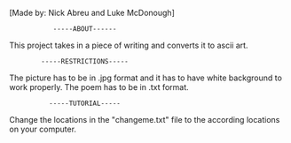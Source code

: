 [Made by: Nick Abreu and Luke McDonough]

			   -----ABOUT------
This project takes in a piece of writing and converts it to ascii art.

			-----RESTRICTIONS-----
The picture has to be in .jpg format and it has to have white background to work properly.
The poem has to be in .txt format.

			  -----TUTORIAL-----
Change the locations in the "changeme.txt" file to the according locations on your computer.
